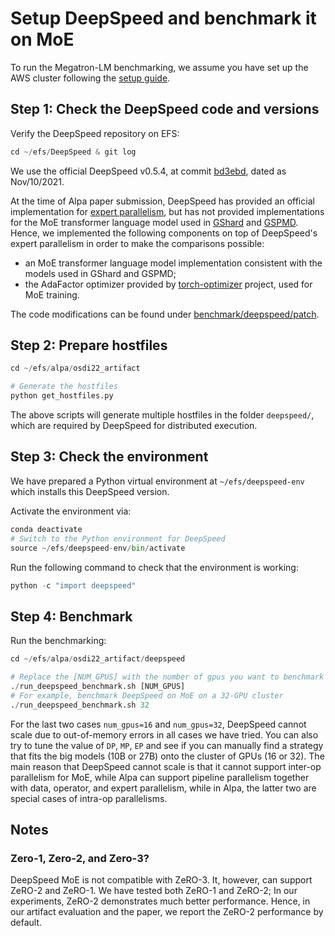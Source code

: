# Setup DeepSpeed and benchmark it on MoE
To run the Megatron-LM benchmarking, we assume you have set up the AWS cluster following the [setup guide](../README.md).

## Step 1: Check the DeepSpeed code and versions
Verify the DeepSpeed repository on EFS:
```python
cd ~/efs/DeepSpeed & git log
```

We use the official DeepSpeed v0.5.4, at commit [bd3ebd](https://github.com/microsoft/DeepSpeed/tree/bd3ebddf3628f3f77d3460e49626c8af7825a92c), 
dated as Nov/10/2021.

At the time of Alpa paper submission, DeepSpeed has provided an official implementation for [expert parallelism](https://www.deepspeed.ai/tutorials/mixture-of-experts/), but 
has not provided implementations for the MoE transformer language model used in [GShard](https://arxiv.org/pdf/2006.16668.pdf) and [GSPMD](https://arxiv.org/pdf/2105.04663.pdf).
Hence, we implemented the following components on top of DeepSpeed's expert parallelism in order to make the comparisons possible:
- an MoE transformer language model implementation consistent with the models used in GShard and GSPMD;
- the AdaFactor optimizer provided by [torch-optimizer](https://github.com/jettify/pytorch-optimizer) project, used for MoE training.

The code modifications can be found under [benchmark/deepspeed/patch](../../benchmark/deepspeed/patch).

## Step 2: Prepare hostfiles
```python
cd ~/efs/alpa/osdi22_artifact

# Generate the hostfiles
python get_hostfiles.py
```
The above scripts will generate multiple hostfiles in the folder `deepspeed/`, which are required by DeepSpeed for distributed execution.

## Step 3: Check the environment
We have prepared a Python virtual environment at `~/efs/deepspeed-env` which installs this DeepSpeed version.

Activate the environment via:
```python
conda deactivate
# Switch to the Python environment for DeepSpeed
source ~/efs/deepspeed-env/bin/activate
```
Run the following command to check that the environment is working:
```python
python -c "import deepspeed"
```

## Step 4: Benchmark
Run the benchmarking:
```python
cd ~/efs/alpa/osdi22_artifact/deepspeed

# Replace the [NUM_GPUS] with the number of gpus you want to benchmark with, e.g., 1, 4, 8, 16, 32.
./run_deepspeed_benchmark.sh [NUM_GPUS]
# For example, benchmark DeepSpeed on MoE on a 32-GPU cluster
./run_deepspeed_benchmark.sh 32
```
For the last two cases `num_gpus=16` and `num_gpus=32`, DeepSpeed cannot scale due to out-of-memory errors in all cases we have tried.
You can also try to tune the value of `DP`, `MP`, `EP` and see if you can manually find a strategy that fits the big models (10B or 27B) onto the cluster of GPUs (16 or 32).
The main reason that DeepSpeed cannot scale is that it cannot support inter-op parallelism for MoE, while Alpa can support pipeline parallelism together with data, operator, and expert parallelism, 
while in Alpa, the latter two are special cases of intra-op parallelisms.

## Notes

### Zero-1, Zero-2, and Zero-3?
DeepSpeed MoE is not compatible with ZeRO-3. It, however, can support ZeRO-2 and ZeRO-1. We have tested both ZeRO-1 and ZeRO-2; In our experiments, ZeRO-2 demonstrates much better performance. Hence, in our artifact evaluation and the paper, we report the ZeRO-2 performance by default. 
